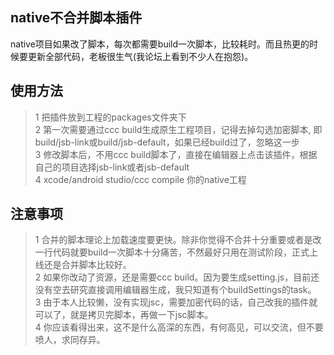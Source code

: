 ## native不合并脚本插件
native项目如果改了脚本，每次都需要build一次脚本，比较耗时。而且热更的时候要更新全部代码，老板很生气(我论坛上看到不少人在抱怨)。
## 使用方法
> 1 把插件放到工程的packages文件夹下  
> 2 第一次需要通过ccc build生成原生工程项目，记得去掉勾选加密脚本, 即build/jsb-link或build/jsb-default，如果已经build过了，忽略这一步  
> 3 修改脚本后，不用ccc build脚本了，直接在编辑器上点击该插件，根据自己的项目选择jsb-link或者jsb-default  
> 4 xcode/android studio/ccc compile 你的native工程  

## 注意事项
> 1 合并的脚本理论上加载速度要更快。除非你觉得不合并十分重要或者是改一行代码就要build一次脚本十分痛苦，不然最好只用在测试阶段，正式上线还是合并脚本比较好。  
> 2 如果你改动了资源，还是需要ccc build。因为要生成setting.js，目前还没有空去研究直接调用编辑器生成，我只知道有个buildSettings的task。  
> 3 由于本人比较懒，没有实现jsc，需要加密代码的话，自己改我的插件就可以了，就是拷贝完脚本，再做一下jsc脚本。  
> 4 你应该看得出来，这不是什么高深的东西，有何高见，可以交流，但不要喷人，求同存异。  